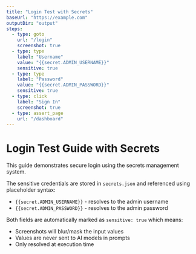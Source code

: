 ```yaml
---
title: "Login Test with Secrets"
baseUrl: "https://example.com"
outputDir: "output"
steps:
  - type: goto
    url: "/login"
    screenshot: true
  - type: type
    label: "Username"
    value: "{{secret.ADMIN_USERNAME}}"
    sensitive: true
  - type: type
    label: "Password"
    value: "{{secret.ADMIN_PASSWORD}}"
    sensitive: true
  - type: click
    label: "Sign In"
    screenshot: true
  - type: assert_page
    url: "/dashboard"
---
```


# Login Test Guide with Secrets

This guide demonstrates secure login using the secrets management system.

The sensitive credentials are stored in `secrets.json` and referenced using placeholder syntax:
- `{{secret.ADMIN_USERNAME}}` - resolves to the admin username
- `{{secret.ADMIN_PASSWORD}}` - resolves to the admin password

Both fields are automatically marked as `sensitive: true` which means:
- Screenshots will blur/mask the input values
- Values are never sent to AI models in prompts
- Only resolved at execution time

<!-- STEPS:AUTOGENERATED -->